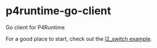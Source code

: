 # p4runtime-go-client
Go client for P4Runtime

For a good place to start, check out the [l2_switch
example](cmd/l2_switch/README.md).
